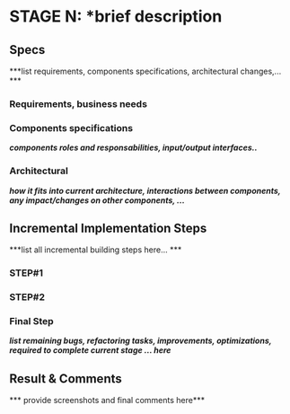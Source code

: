 # STAGE N: ***brief description**

## Specs
***list requirements, components specifications, architectural changes,... ***

### Requirements, business needs

### Components specifications
***components roles and responsabilities, input/output interfaces..***

### Architectural
***how it fits into current architecture, interactions between components, any impact/changes on other components, ...***

## Incremental Implementation Steps
***list all incremental building steps here... ***

### STEP#1

### STEP#2


### Final Step 
***list remaining bugs, refactoring tasks, improvements, optimizations, required to complete current stage  ... here***

## Result & Comments
*** provide screenshots and final comments here***